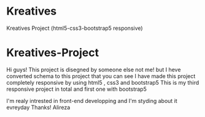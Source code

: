 # Kreatives
Kreatives Project (html5-css3-bootstrap5 responsive)
# Kreatives-Project
Hi guys! This project is disegned by someone else not me! but I heve converted schema to this project that you can see 
I have made this project completely responsive by using html5 , css3 and bootstrap5 
This is my third responsive project in total and first one with bootstrap5

I'm realy intrested in front-end developping and I'm styding about it evreyday Thanks! Alireza
